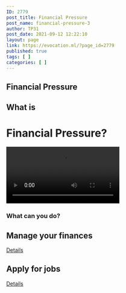 ```yaml
---
ID: 2779
post_title: Financial Pressure
post_name: financial-pressure-3
author: TP31
post_date: 2021-09-12 12:22:10
layout: page
link: https://evocation.ml/?page_id=2779
published: true
tags: [ ]
categories: [ ]
---
```

<h2>Financial Pressure</h2>		
			<h2>What is</h2>		
                <h1 data-content="Financial Pressure?">
					Financial Pressure?				</h1>
					<a href="#" data-exad-modal="#exad-modal-5643b19" data-exad-overlay="yes" >
					</a>
															<video src="http://evocation.ml/wp-content/uploads/2021/09/2V70WI9KBN7E058X.mp4" controls="" controlslist="nodownload">
								</video>
			<h3>What can you do?</h3>		
			        <h2>Manage your finances</h2>							<a href="https://evocation.ml/?page_id=1365">
								Details
							</a>
			        <h2>Apply for jobs</h2>							<a href="https://evocation.ml/?page_id=1426">
								Details
							</a>